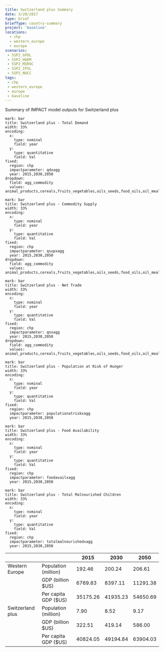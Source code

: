 ```yaml
---
title: Switzerland plus Summary
date: 3/20/2017
type: brief
briefType: country-summary
project: 'baseline'
locations:
  - chp
  - western_europe
  - europe
scenarios:
 - SSP2_GFDL
 - SSP2_HGEM
 - SSP2_MIROC
 - SSP2_IPSL
 - SSP2_NOCC
tags:
 - chp
 - western_europe
 - europe
 - baseline
---
```

Summary of IMPACT model outputs for Switzerland plus

```chart
mark: bar
title: Switzerland plus - Total Demand
width: 33%
encoding:
  x:
    type: nominal
    field: year
  y:
    type: quantitative
    field: Val
fixed:
  region: chp
  impactparameter: qdxagg
  year: 2015,2030,2050
dropdown:
  field: agg_commodity
  values: animal_products,cereals,fruits_vegetables,oils_seeds,food_oils,oil_meals,other,pulses,roots_tubers,sugar
```

```chart
mark: bar
title: Switzerland plus - Commodity Supply
width: 33%
encoding:
  x:
    type: nominal
    field: year
  y:
    type: quantitative
    field: Val
fixed:
  region: chp
  impactparameter: qsupxagg
  year: 2015,2030,2050
dropdown:
  field: agg_commodity
  values: animal_products,cereals,fruits_vegetables,oils_seeds,food_oils,oil_meals,other,pulses,roots_tubers,sugar
```

```chart
mark: bar
title: Switzerland plus - Net Trade
width: 33%
encoding:
  x:
    type: nominal
    field: year
  y:
    type: quantitative
    field: Val
fixed:
  region: chp
  impactparameter: qnxagg
  year: 2015,2030,2050
dropdown:
  field: agg_commodity
  values: animal_products,cereals,fruits_vegetables,oils_seeds,food_oils,oil_meals,other,pulses,roots_tubers,sugar
```

```chart
mark: bar
title: Switzerland plus - Population at Risk of Hunger
width: 33%
encoding:
  x:
    type: nominal
    field: year
  y:
    type: quantitative
    field: Val
fixed:
  region: chp
  impactparameter: populationatriskxagg
  year: 2015,2030,2050
```

```chart
mark: bar
title: Switzerland plus - Food Availability
width: 33%
encoding:
  x:
    type: nominal
    field: year
  y:
    type: quantitative
    field: Val
fixed:
  region: chp
  impactparameter: foodavailxagg
  year: 2015,2030,2050
```

```chart
mark: bar
title: Switzerland plus - Total Malnourished Children
width: 33%
encoding:
  x:
    type: nominal
    field: year
  y:
    type: quantitative
    field: Val
fixed:
  region: chp
  impactparameter: totalmalnourishedxagg
  year: 2015,2030,2050
```

|   |   | 2015 | 2030 | 2050 |
|---|---|---|---|---|
| Western Europe | Population (million) | 192.46 | 200.24 | 206.61 |
|  | GDP (billion $US) | 6769.83 | 8397.11 | 11291.38 |
|  | Per capita GDP ($US) | 35175.26 | 41935.23 | 54650.69 |
| Switzerland plus | Population (million) | 7.90 | 8.52 | 9.17 |
|  | GDP (billion $US) | 322.51 | 419.14 | 586.00 |
|  | Per capita GDP ($US) | 40824.05| 49194.84| 63904.03|